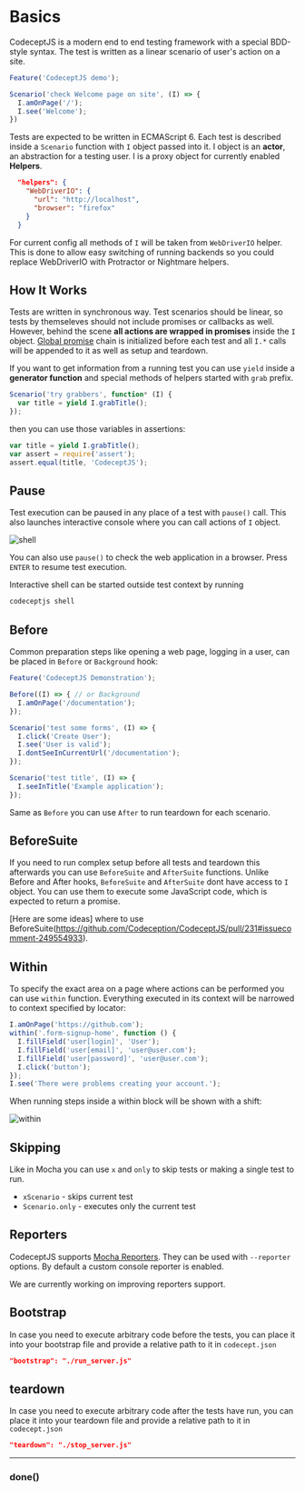 # Basics

CodeceptJS is a modern end to end testing framework with a special BDD-style syntax. The test is written as a linear scenario of user's action on a site.

```js
Feature('CodeceptJS demo');

Scenario('check Welcome page on site', (I) => {
  I.amOnPage('/');
  I.see('Welcome');
})
```

Tests are expected to be written in ECMAScript 6.
Each test is described inside a `Scenario` function with `I` object passed into it.
I object is an **actor**, an abstraction for a testing user. I is a proxy object for currently enabled **Helpers**.

```json
  "helpers": {
    "WebDriverIO": {
      "url": "http://localhost",
      "browser": "firefox"
    }
  }
```

For current config all methods of `I` will be taken from `WebDriverIO` helper.
This is done to allow easy switching of running backends so you could replace WebDriverIO with Protractor or Nightmare helpers.

## How It Works

Tests are written in synchronous way. Test scenarios should be linear, so tests by themseleves should not include promises or callbacks as well.
However, behind the scene **all actions are wrapped in promises** inside the `I` object.
[Global promise](https://github.com/Codeception/CodeceptJS/blob/master/lib/recorder.js) chain is initialized before each test and all `I.*` calls will be appended to it as well as setup and teardown.

If you want to get information from a running test you can use `yield` inside a **generator function** and special methods of helpers started with `grab` prefix.

```js
Scenario('try grabbers', function* (I) {
  var title = yield I.grabTitle();
});
```

then you can use those variables in assertions:

```js
var title = yield I.grabTitle();
var assert = require('assert');
assert.equal(title, 'CodeceptJS');
```

## Pause

Test execution can be paused in any place of a test with `pause()` call.
This also launches interactive console where you can call actions of `I` object.

![shell](/images/shell.png)

You can also use `pause()` to check the web application in a browser. Press `ENTER` to resume test execution.

Interactive shell can be started outside test context by running

```bash
codeceptjs shell
```

## Before

Common preparation steps like opening a web page, logging in a user, can be placed in `Before` or `Background` hook:

```js
Feature('CodeceptJS Demonstration');

Before((I) => { // or Background
  I.amOnPage('/documentation');
});

Scenario('test some forms', (I) => {
  I.click('Create User');
  I.see('User is valid');
  I.dontSeeInCurrentUrl('/documentation');
});

Scenario('test title', (I) => {
  I.seeInTitle('Example application');
});
```

Same as `Before` you can use `After` to run teardown for each scenario.

## BeforeSuite

If you need to run complex setup before all tests and teardown this afterwards you can use `BeforeSuite` and `AfterSuite`
functions. Unlike Before and After hooks, `BeforeSuite` and `AfterSuite` dont have access to `I` object.
You can use them to execute some JavaScript code, which is expected to return a promise.

[Here are some ideas] where to use BeforeSuite(https://github.com/Codeception/CodeceptJS/pull/231#issuecomment-249554933).

## Within

To specify the exact area on a page where actions can be performed you can use `within` function.
Everything executed in its context will be narrowed to context specified by locator:

```js
I.amOnPage('https://github.com');
within('.form-signup-home', function () {
  I.fillField('user[login]', 'User');
  I.fillField('user[email]', 'user@user.com');
  I.fillField('user[password]', 'user@user.com');
  I.click('button');
});
I.see('There were problems creating your account.');
```

When running steps inside a within block will be shown with a shift:

![within](http://codecept.io/images/within.png)

## Skipping

Like in Mocha you can use `x` and `only` to skip tests or making a single test to run.

* `xScenario` - skips current test
* `Scenario.only` - executes only the current test

## Reporters

CodeceptJS supports [Mocha Reporters](https://mochajs.org/#reporters).
They can be used with `--reporter` options.
By default a custom console reporter is enabled.

We are currently working on improving reporters support.

## Bootstrap

In case you need to execute arbitrary code before the tests,
you can place it into your bootstrap file and provide a relative path to it in `codecept.json`

```json
"bootstrap": "./run_server.js"
```

## teardown

In case you need to execute arbitrary code after the tests have run,
you can place it into your teardown file and provide a relative path to it in `codecept.json`

```json
"teardown": "./stop_server.js"
```

---

### done()
